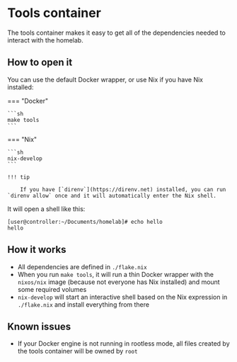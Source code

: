 # Tools container

The tools container makes it easy to get all of the dependencies needed to interact with the homelab.

## How to open it

You can use the default Docker wrapper, or use Nix if you have Nix installed:

=== "Docker"

    ```sh
    make tools
    ```

=== "Nix"

    ```sh
    nix-develop
    ```

    !!! tip

        If you have [`direnv`](https://direnv.net) installed, you can run `direnv allow` once and it will automatically enter the Nix shell.

It will open a shell like this:

```
[user@controller:~/Documents/homelab]# echo hello
hello
```

## How it works

- All dependencies are defined in `./flake.nix`
- When you run `make tools`, it will run a thin Docker wrapper with the `nixos/nix` image (because not everyone has Nix installed) and mount some required volumes
- `nix-develop` will start an interactive shell based on the Nix expression in `./flake.nix` and install everything from there

## Known issues

- If your Docker engine is not running in rootless mode, all files created by the tools container will be owned by `root`
